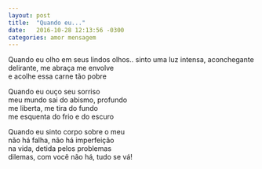 ```yaml
---
layout: post
title:  "Quando eu..."
date:   2016-10-28 12:13:56 -0300
categories: amor mensagem
---
```

Quando eu olho em seus lindos olhos..
sinto uma luz intensa, aconchegante  
delirante, me abraça me envolve  
e acolhe essa carne tão pobre  

Quando eu ouço seu sorriso  
meu mundo sai do abismo, profundo  
me liberta, me tira do fundo  
me esquenta do frio e do escuro  

Quando eu sinto corpo sobre o meu  
não há falha, não há imperfeição  
na vida, detida pelos problemas  
dilemas, com você não há, tudo se vá!  
